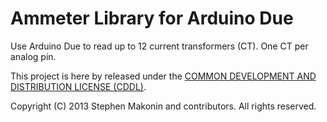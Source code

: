 # Ammeter Library for Arduino Due

Use Arduino Due to read up to 12 current transformers (CT). One CT per analog pin.

This project is here by released under the [COMMON DEVELOPMENT AND DISTRIBUTION LICENSE (CDDL)](https://raw.github.com/smakonin/APMR/master/LICENSE).

Copyright (C) 2013 Stephen Makonin and contributors. All rights reserved.
